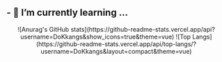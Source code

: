 ## - 🌱 I’m currently learning ...

<div align="center">
 ![Anurag's GitHub stats](https://github-readme-stats.vercel.app/api?username=DoKkangs&show_icons=true&theme=vue)
 ![Top Langs](https://github-readme-stats.vercel.app/api/top-langs/?username=DoKkangs&layout=compact&theme=vue)
</div>



<!--
**DoKkangs/DoKkangs** is a ✨ _special_ ✨ repository because its `README.md` (this file) appears on your GitHub profile.
![header](https://capsule-render.vercel.app/api?type=${배경타입}&color=auto&height=${높이}&section=header&text=${텍스트}&fontSize=${글자크기}&animation=${텍스트 효과})
Here are some ideas to get you started:
- 🔭 I’m currently working on ...
- 🌱 I’m currently learning ...
- 👯 I’m looking to collaborate on ...
- 🤔 I’m looking for help with ...
- 💬 Ask me about ...
- 📫 How to reach me: ...
- 😄 Pronouns: ...
- ⚡ Fun fact: ...
-->
